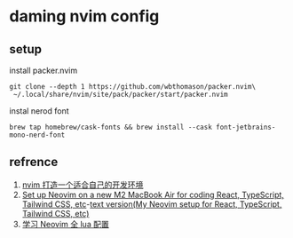 # daming nvim config

## setup 

install packer.nvim

```shell
git clone --depth 1 https://github.com/wbthomason/packer.nvim\
 ~/.local/share/nvim/site/pack/packer/start/packer.nvim
```

instal nerod font

```shell
brew tap homebrew/cask-fonts && brew install --cask font-jetbrains-mono-nerd-font
```

## refrence

1. [nvim 打造一个适合自己的开发环境](https://learnku.com/articles/68258?order_by=vote_count&)
2. [Set up Neovim on a new M2 MacBook Air for coding React, TypeScript, Tailwind CSS, etc](https://www.youtube.com/watch?v=ajmK0ZNcM4Q)-[text version(My Neovim setup for React, TypeScript, Tailwind CSS, etc)](https://dev.to/craftzdog/my-neovim-setup-for-react-typescript-tailwind-css-etc-58fb)
3. [学习 Neovim 全 lua 配置](https://zhuanlan.zhihu.com/p/571617696)
